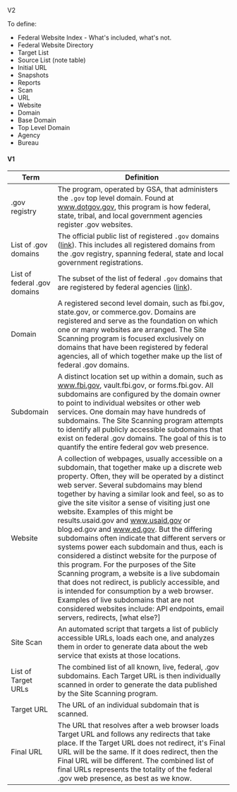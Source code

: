 
V2

To define: 
- Federal Website Index - What's included, what's not.  
- Federal Website Directory
- Target List
- Source List (note table)
- Initial URL
- Snapshots
- Reports
- Scan
- URL
- Website
- Domain
- Base Domain
- Top Level Domain
- Agency
- Bureau







#### V1


| Term                         | Definition                                                                                                                                                                                                                                                                                                                                                                                                                                                                                                                                                                                                                                                                                                                                                                                                                                                                                                         |
|------------------------------|--------------------------------------------------------------------------------------------------------------------------------------------------------------------------------------------------------------------------------------------------------------------------------------------------------------------------------------------------------------------------------------------------------------------------------------------------------------------------------------------------------------------------------------------------------------------------------------------------------------------------------------------------------------------------------------------------------------------------------------------------------------------------------------------------------------------------------------------------------------------------------------------------------------------|
| .gov registry                | The program, operated by GSA, that administers the `.gov` top level domain.  Found at www.dotgov.gov, this program is how federal, state, tribal, and local government agencies register .gov websites.                                                                                                                                                                                                                                                                                                                                                                                                                                                                                                                                                                                                                                                                                                            |
| List of .gov domains         | The official public list of registered `.gov` domains ([link](https://github.com/GSA/data/blob/master/dotgov-domains/current-full.csv)). This includes all registered domains from the .gov registry, spanning federal, state and local government registrations.                                                                                                                                                                                                                                                                                                                                                                                                                                                                                                                                                                                                                                                                                                                                    |
| List of federal .gov domains | The subset of the list of federal `.gov` domains that are registered by federal agencies ([link](https://github.com/GSA/data/blob/master/dotgov-domains/current-federal.csv)).                                                                                                                                                                                                                                                                                                                                                                                                                                                                                                                                                                                                                                                                                                                                                                                                                          |
| Domain                       | A registered second level domain, such as fbi.gov, state.gov, or commerce.gov. Domains are registered and serve as the foundation on which one or many websites are arranged.  The Site Scanning program is focused exclusively on domains that have been registered by federal agencies, all of which together make up the list of federal .gov domains.                                                                                                                                                                                                                                                                                                                                                                                                                                                                                                                                                          |
| Subdomain                    | A distinct location set up within a domain, such as www.fbi.gov, vault.fbi.gov, or forms.fbi.gov. All subdomains are configured by the domain owner to point to individual websites or other web services.   One domain may have hundreds of subdomains.  The Site Scanning program attempts to identify all publicly accessible subdomains that exist on federal .gov domains.  The goal of this is to quantify the entire federal gov web presence.                                                                                                                                                                                                                                                                                                                                                                                                                                                              |
| Website                      | A collection of webpages, usually accessible on a subdomain, that together make up a discrete web property.  Often, they will be operated by a distinct web server.  Several subdomains may blend together by having a similar look and feel, so as to give the site visitor a sense of visiting just one website.  Examples of this might be results.usaid.gov and www.usaid.gov or blog.ed.gov and www.ed.gov.  But the differing subdomains often indicate that different servers or systems power each subdomain and thus, each is considered a distinct website for the purpose of this program.  For the purposes of the Site Scanning program, a website is a live subdomain that does not redirect, is publicly accessible, and is intended for consumption by a web browser.  Examples of live subdomains that are not considered websites include: API endpoints, email servers, redirects, [what else?] |
| Site Scan                    | An automated script that targets a list of publicly accessible URLs, loads each one, and analyzes them in order to generate data about the web service that exists at those locations.                                                                                                                                                                                                                                                                                                                                                                                                                                                                                                                                                                                                                                                                                                                             |
| List of Target URLs          | The combined list of all known, live, federal, .gov subdomains.  Each Target URL is then individually scanned in order to generate the data published by the Site Scanning program.                                                                                                                                                                                                                                                                                                                                                                                                                                                                                                                                                                                                                                                                                                                                |
| Target URL                   | The URL of an individual subdomain that is scanned.                                                                                                                                                                                                                                                                                                                                                                                                                                                                                                                                                                                                                                                                                                                                                                                                                                                                |
| Final URL                    | The URL that resolves after a web browser loads Target URL and follows any redirects that take place.  If the Target URL does not redirect, it's Final URL will be the same.  If it does redirect, then the Final URL will be different.  The combined list of final URLs represents the totality of the federal .gov web presence, as best as we know.                                                                                                                                                                                                                                                                                                                                                                                                                                                                                                                                                            |
